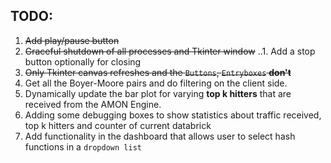 ## TODO:

1. ~~Add play/pause button~~
2. ~~Graceful shutdown of all processes and Tkinter window~~
..1. Add a stop button optionally for closing
3. ~~Only Tkinter canvas refreshes and the ```Buttons```, ```Entryboxes``` **don't**~~
4. Get all the Boyer-Moore pairs and do filtering on the client side.
5. Dynamically update the bar plot for varying **top k hitters** that are received from
   the AMON Engine.
6. Adding some debugging boxes to show statistics about traffic received, top k hitters and
   counter of current databrick
7. Add functionality in the dashboard that allows user to select hash functions in a ```dropdown list```
